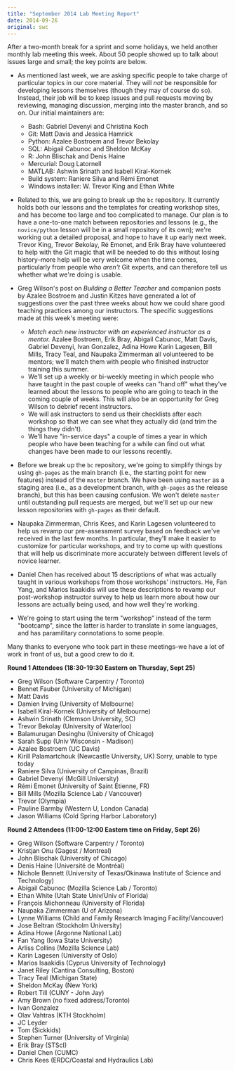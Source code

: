 ```yaml
---
title: "September 2014 Lab Meeting Report"
date: 2014-09-26
original: swc
---
```


After a two-month break for a sprint and some holidays,
we held another monthly lab meeting this week.
About 50 people showed up to talk about issues large and small;
the key points are below.

-   As mentioned last week,
    we are asking specific people to take charge of particular topics in our core material.
    They will *not* be responsible for developing lessons themselves
    (though they may of course do so).
    Instead,
    their job will be to keep issues and pull requests moving by reviewing,
    managing discussion,
    merging into the master branch,
    and so on.
    Our initial maintainers are:
    -   Bash: Gabriel Devenyi and Christina Koch
    -   Git: Matt Davis and Jessica Hamrick
    -   Python: Azalee Bostroem and Trevor Bekolay
    -   SQL: Abigail Cabunoc and Sheldon McKay
    -   R: John Blischak and Denis Haine
    -   Mercurial: Doug Latornell
    -   MATLAB: Ashwin Srinath and Isabell Kiral-Kornek
    -   Build system: Raniere Silva and Rémi Emonet
    -   Windows installer: W. Trevor King and Ethan White

-   Related to this,
    we are going to break up the `bc` repository.
    It currently holds both our lessons and the templates for creating workshop sites,
    and has become too large and too complicated to manage.
    Our plan is to have a one-to-one match between repositories and lessons
    (e.g., the `novice/python` lesson will be in a small repository of its own);
    we're working out a detailed proposal,
    and hope to have it up early next week.
    Trevor King, Trevor Bekolay, Ré Emonet, and Erik Bray have volunteered to help
    with the Git magic that will be needed to do this without losing history–more help
    will be very welcome when the time comes,
    particularly from people who *aren't* Git experts,
    and can therefore tell us whether what we're doing is usable.

-   Greg Wilson's post on *Building a Better Teacher*
    and companion posts by Azalee Bostroem and Justin Kitzes
    have generated a lot of suggestions over the past three weeks
    about how we could share good teaching practices among our instructors.
    The specific suggestions made at this week's meeting were:
    -   *Match each new instructor with an experienced instructor as a mentor.*
        Azalee Bostroem,
        Erik Bray,
        Abigail Cabunoc,
        Matt Davis,
        Gabriel Devenyi,
        Ivan Gonzalez,
        Adina Howe
        Karin Lagesen,
        Bill Mills,
        Tracy Teal,
        and Naupaka Zimmerman
        all volunteered to be mentors;
        we'll match them with people who finished instructor training this summer.
    -   We'll set up a weekly or bi-weekly meeting in which
        people who have taught in the past couple of weeks
        can "hand off" what they've learned about the lessons
        to people who are going to teach in the coming couple of weeks.
        This will also be an opportunity for Greg Wilson to debrief recent instructors.
    -   We will ask instructors to send us their checklists after each workshop
        so that we can see what they actually did
        (and trim the things they didn't).
    -   We'll have "in-service days" a couple of times a year
        in which people who have been teaching for a while
        can find out what changes have been made to our lessons recently.

-   Before we break up the `bc` repository,
    we're going to simplify things by using `gh-pages` as the main branch
    (i.e., the starting point for new features)
    instead of the `master` branch.
    We have been using `master` as a staging area
    (i.e., as a development branch, with `gh-pages` as the release branch),
    but this has been causing confusion.
    We won't delete `master` until outstanding pull requests are merged,
    but we'll set up our new lesson repositories with `gh-pages` as their default.

-   Naupaka Zimmerman, Chris Kees, and Karin Lagesen volunteered to help us revamp
    our pre-assessment survey
    based on feedback we've received in the last few months.
    In particular,
    they'll make it easier to customize for particular workshops,
    and try to come up with questions that will help us discriminate more accurately
    between different levels of novice learner.

-   Daniel Chen has received about 15 descriptions of what was actually taught in various workshops
    from those workshops' instructors.
    He, Fan Yang, and Marios Isaakidis will use these descriptions
    to revamp our post-workshop instructor survey
    to help us learn more about how our lessons are actually being used,
    and how well they're working.

-   We're going to start using the term "workshop" instead of the term "bootcamp",
    since the latter is harder to translate in some languages,
    and has paramilitary connotations to some people.

Many thanks to everyone who took part in these meetings–we have a lot of work in front of us,
but a good crew to do it.

**Round 1 Attendees (18:30-19:30 Eastern on Thursday, Sept 25)**

-   Greg Wilson (Software Carpentry / Toronto)
-   Bennet Fauber (University of Michigan)
-   Matt Davis
-   Damien Irving (University of Melbourne)
-   Isabell Kiral-Kornek (University of Melbourne)
-   Ashwin Srinath (Clemson University, SC)
-   Trevor Bekolay (University of Waterloo)
-   Balamurugan Desinghu (University of Chicago)
-   Sarah Supp (Univ Wisconsin - Madison)
-   Azalee Bostroem (UC Davis)
-   Kirill Palamartchouk (Newcastle University, UK) Sorry, unable to type today
-   Raniere Silva (University of Campinas, Brazil)
-   Gabriel Devenyi (McGill University)
-   Rémi Emonet (University of Saint Étienne, FR)
-   Bill Mills (Mozilla Science Lab / Vancouver)
-   Trevor (Olympia)
-   Pauline Barmby (Western U, London Canada)
-   Jason Williams (Cold Spring Harbor Laboratory)

**Round 2 Attendees (11:00-12:00 Eastern time on Friday, Sept 26)**

-   Greg Wilson (Software Carpentry / Toronto)
-   Kristjan Onu (Gagest / Montreal)
-   John Blischak (University of Chicago)
-   Denis Haine (Université de Montréal)
-   Nichole Bennett (University of Texas/Okinawa Institute of Science and Technology)
-   Abigail Cabunoc (Mozilla Science Lab / Toronto)
-   Ethan White (Utah State Univ/Univ of Florida)
-   François Michonneau (University of Florida)
-   Naupaka Zimmerman (U of Arizona)
-   Lynne Williams (Child and Family Research Imaging Facility/Vancouver)
-   Jose Beltran (Stockholm University)
-   Adina Howe (Argonne National Lab)
-   Fan Yang (Iowa State University)
-   Arliss Collins (Mozilla Science Lab)
-   Karin Lagesen (University of Oslo)
-   Marios Isaakidis (Cyprus University of Technology)
-   Janet Riley (Cantina Consulting, Boston)
-   Tracy Teal (Michigan State)
-   Sheldon McKay (New York)
-   Robert Till (CUNY - John Jay)
-   Amy Brown (no fixed address/Toronto)
-   Ivan Gonzalez
-   Olav Vahtras (KTH Stockholm)
-   JC Leyder
-   Tom (Sickkids)
-   Stephen Turner (University of Virginia)
-   Erik Bray (STScI)
-   Daniel Chen (CUMC)
-   Chris Kees (ERDC/Coastal and Hydraulics Lab)

